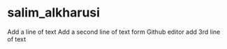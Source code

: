 # salim_alkharusi
Add a line of text 
Add a second line of text form Github editor
add 3rd line of text